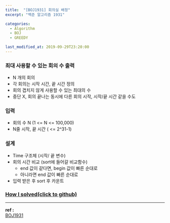 ```yaml
---
title:  "[BOJ1931] 회의실 배정"
excerpt: "백준 알고리즘 1931"

categories:
  - Algorithm
  - BOJ
  - GREEDY

last_modified_at: 2019-09-29T23:20:00
---
```


### 최대 사용할 수 있는 회의 수 출력
- N 개의 회의
- 각 회의는 시작 시간, 끝 시간 정의
- 회의 겹치지 않게 사용할 수 있는 최대의 수
- 중단 X, 회의 끝나는 동시에 다른 회의 시작, 시작/끝 시간 같을 수도

### 입력
- 회의 수 N (1 <= N <= 100,000)
- N줄 시작, 끝 시간 ( <= 2^31-1)

### 설계
- Time 구조체 (시작/ 끝 변수)
- 회의 시간 비교 (sort에 들어갈 비교함수)
    - end 값이 같다면, begin 값이 빠른 순대로
    - 아니라면 end 값이 빠른 순대로
- 입력 받은 후 sort 후 카운트


### [How I solved(click to github)](https://github.com/mindflip/Algorithm_BOJ/blob/master/boj1931.cpp)


----
**ref :**  
[BOJ1931](https://www.acmicpc.net/problem/1931)
